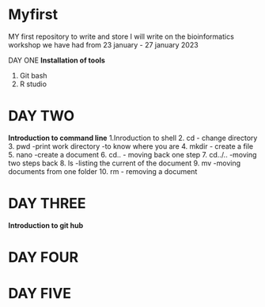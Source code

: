 # Myfirst
MY first repository to write and store
I will write on the bioinformatics workshop we have had from 23 january - 27 january 2023                                                                     


DAY ONE
**Installation of tools**
 1.  Git bash
 2.  R studio
 
 
# DAY TWO
**Introduction to command line**
1.Inroduction to shell
2. cd - change directory
3. pwd  -print work directory -to know where you are 
4. mkdir - create a file
5. nano -create a document
6. cd.. - moving back one step
7.  cd../.. -moving two steps back
8.  ls -listing the current of the document
9.  mv -moving documents from one folder
10.  rm - removing a document
   
 
# DAY THREE
**Introduction to git hub** 
 
# DAY FOUR 
 
 
 # DAY FIVE
